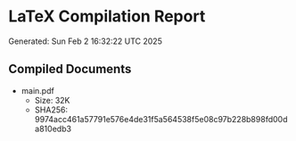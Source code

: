 # LaTeX Compilation Report
Generated: Sun Feb  2 16:32:22 UTC 2025
## Compiled Documents
- main.pdf
  - Size: 32K
  - SHA256: 9974acc461a57791e576e4de31f5a564538f5e08c97b228b898fd00da810edb3
